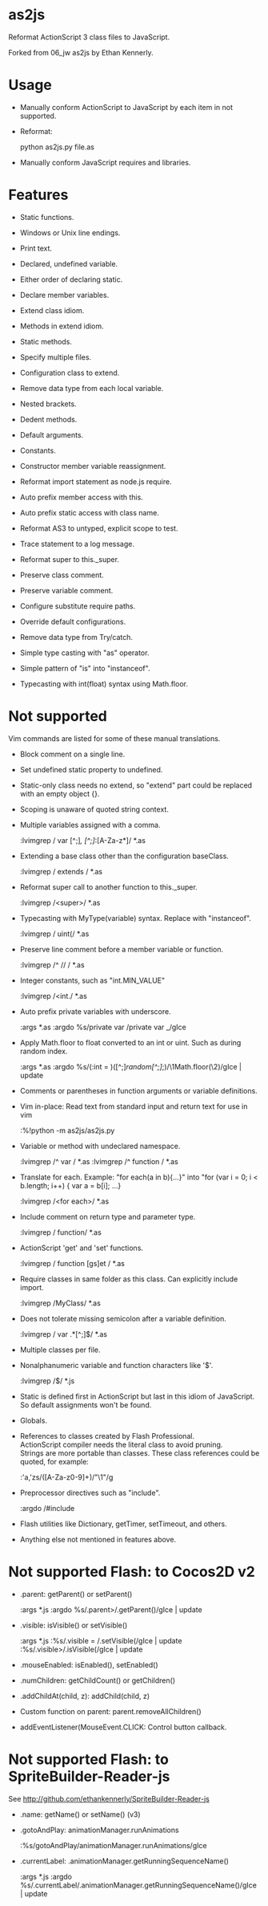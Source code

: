 as2js
=====

Reformat ActionScript 3 class files to JavaScript.

Forked from 06\_jw as2js by Ethan Kennerly.


Usage
=====

* Manually conform ActionScript to JavaScript by each item in not supported.

* Reformat:

    python as2js.py file.as

* Manually conform JavaScript requires and libraries.


Features
========

 * Static functions.

 * Windows or Unix line endings.

 * Print text.

 * Declared, undefined variable.

 * Either order of declaring static.

 * Declare member variables.

 * Extend class idiom.

 * Methods in extend idiom.

 * Static methods.

 * Specify multiple files.

 * Configuration class to extend.

 * Remove data type from each local variable.

 * Nested brackets.

 * Dedent methods.

 * Default arguments.

 * Constants.

 * Constructor member variable reassignment.

 * Reformat import statement as node.js require.

 * Auto prefix member access with this.

 * Auto prefix static access with class name.

 * Reformat AS3 to untyped, explicit scope to test.

 * Trace statement to a log message.

 * Reformat super to this.\_super.

 * Preserve class comment.

 * Preserve variable comment.

 * Configure substitute require paths.

 * Override default configurations.

 * Remove data type from Try/catch.

 * Simple type casting with "as" operator.  
 
 * Simple pattern of "is" into "instanceof".

 * Typecasting with int(float) syntax using Math.floor.


Not supported
=============

Vim commands are listed for some of these manual translations.

 * Block comment on a single line.

 * Set undefined static property to undefined.

 * Static-only class needs no extend, so "extend" part could be replaced with an empty object {}.

 * Scoping is unaware of quoted string context.

 * Multiple variables assigned with a comma.

    :lvimgrep / var [^;]*, [^;]*:[A-Za-z\*]/ *.as

 * Extending a base class other than the configuration baseClass.

    :lvimgrep / extends / *.as

 * Reformat super call to another function to this.\_super.

    :lvimgrep /\<super\>/ *.as

 * Typecasting with MyType(variable) syntax.  Replace with "instanceof".

    :lvimgrep / uint(/ *.as

 * Preserve line comment before a member variable or function.

    :lvimgrep /^        \/\/ / *.as

 * Integer constants, such as "int.MIN\_VALUE"

    :lvimgrep /\<int\./ *.as

 * Auto prefix private variables with underscore.

    :args *.as
    :argdo %s/private var /private var _/gIce

 * Apply Math.floor to float converted to an int or uint.  Such as during random index.

    :args *.as
    :argdo %s/\(:int = \)\([^;]*random[^;]*;\)/\1Math.floor(\2)/gIce | update

 * Comments or parentheses in function arguments or variable definitions.

 * Vim in-place:  Read text from standard input and return text for use in vim 

    :%!python -m as2js/as2js.py

 * Variable or method with undeclared namespace.

    :lvimgrep /^        var / *.as
    :lvimgrep /^        function / *.as

 * Translate for each.  Example:  "for each(a in b){...}" into "for (var i = 0; i < b.length; i++) { var a = b[i]; ...}

    :lvimgrep /\<for each\>/ *.as

 * Include comment on return type and parameter type.

    :lvimgrep / function/ *.as

 * ActionScript 'get' and 'set' functions.

    :lvimgrep / function [gs]et / *.as

 * Require classes in same folder as this class.  Can explicitly include import.

    :lvimgrep /MyClass/ *.as

 * Does not tolerate missing semicolon after a variable definition.

    :lvimgrep / var .*[^;]$/ *.as

 * Multiple classes per file.

 * Nonalphanumeric variable and function characters like '$'.

    :lvimgrep /\$/ *.js

 * Static is defined first in ActionScript but last in this idiom of JavaScript.  So default assignments won't be found.

 * Globals.

 * References to classes created by Flash Professional.  
   ActionScript compiler needs the literal class to avoid pruning.  
   Strings are more portable than classes.
   These class references could be quoted, for example:

    :'a,'zs/\([A-Za-z0-9]\+\)/"\1"/g

 * Preprocessor directives such as "include".

    :argdo /\#include 

 * Flash utilities like Dictionary, getTimer, setTimeout, and others.

 * Anything else not mentioned in features above.



Not supported Flash: to Cocos2D v2
==================================

 * .parent: getParent() or setParent()

    :args *.js
    :argdo %s/\.parent\>/.getParent()/gIce | update

 * .visible: isVisible() or setVisible()

    :args *.js
    :%s/\.visible = /.setVisible(/gIce | update
    :%s/\.visible\>/.isVisible(/gIce | update

 * .mouseEnabled:  isEnabled(), setEnabled()

 * .numChildren: getChildCount() or getChildren()

 * .addChildAt(child, z):  addChild(child, z)

 * Custom function on parent:  parent.removeAllChildren()

 * addEventListener(MouseEvent.CLICK: Control button callback.


Not supported Flash: to SpriteBuilder-Reader-js
===============================================

See <http://github.com/ethankennerly/SpriteBuilder-Reader-js>

 * .name: getName() or setName()  (v3)

 * .gotoAndPlay:  animationManager.runAnimations

    :%s/gotoAndPlay/animationManager.runAnimations/gIce

 * .currentLabel:  .animationManager.getRunningSequenceName()

    :args *.js
    :argdo %s/\.currentLabel/.animationManager.getRunningSequenceName()/gIce | update
